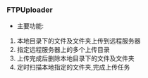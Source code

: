 ### FTPUploader
- 主要功能:
 1. 本地目录下的文件及文件夹上传到远程服务器
 2. 指定远程服务器上的多个上传目录
 3. 上传完成后删除本地目录下的文件及文件夹
 4. 定时扫描本地指定的文件夹,完成上传任务
 